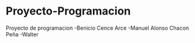 # Proyecto-Programacion
Proyecto de programacion
-Benicio Cence Arce
-Manuel Alonso Chacon Peña
-Walter 
